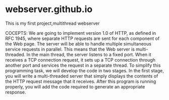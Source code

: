 # webserver.github.io
This is my first project,multithread webserver



COCEPTS:
       We are going to implement version 1.0 of HTTP, as defined in RFC 1945, where separate HTTP requests are sent for each component of the Web page. The server will be able to handle multiple simultaneous service requests in parallel. This means that the Web server is multi-threaded. In the main thread, the server listens to a fixed port. When it receives a TCP connection request, it sets up a TCP connection through another port and services the request in a separate thread. To simplify this programming task, we will develop the code in two stages. In the first stage, you will write a multi-threaded server that simply displays the contents of the HTTP request message that it receives. After this program is running properly, you will add the code required to generate an appropriate response.
